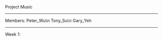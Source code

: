 Project Music
____________________________________
Members:
Peter_Wu\n
Tony_Su\n
Gary_Yeh
____________________________________
Week 1:

